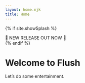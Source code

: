 ```yaml
---
layout: home.njk
title: Home
---
```


{% if site.showSplash %}
<div class="splash">🚨 NEW RELEASE OUT NOW 🚨</div>
{% endif %}

# Welcome to Flush
Let’s do some entertainment.
